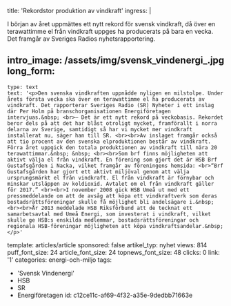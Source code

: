 title: 'Rekordstor produktion av vindkraft'
ingress: |
  <p>I början av året uppmättes ett nytt rekord för svensk vindkraft, då över en terawattimme el från vindkraft uppges ha producerats på bara en vecka. Det framgår av Sveriges Radios nyhetsrapportering.
  </p>
  
intro_image: /assets/img/svensk_vindenergi_.jpg
long_form:
  -
    type: text
    text: '<p>Den svenska vindkraften uppnådde nyligen en milstolpe. Under årets första vecka ska över en terawattimme el ha producerats av vindkraft. Det rapporterar Sveriges Radio (SR) Nyheter i ett inslag där Per Holm på branschorganisationen Energiföretagen intervjuas.&nbsp; <br>– Det är ett nytt rekord på veckobasis. Rekordet beror dels på att det har blåst otroligt mycket, framförallt i norra delarna av Sverige, samtidigt så har vi mycket mer vindkraft installerat nu, säger han till SR. <br><br>Av inslaget framgår också att tio procent av den svenska elproduktionen består av vindkraft. Förra året uppgick den totala produktionen av vindkraft till nära 20 terawattimmar.&nbsp; &nbsp; <br><br>Som brf finns möjligheten att aktivt välja el från vindkraft. En förening som gjort det är HSB Brf Gustafsgården i Nacka, vilket framgår av föreningens hemsida: <br>“Brf Gustafsgården har gjort ett aktivt miljöval genom att välja ursprungsmärkt el från vindkraft. El från vindkraft är förnybar och minskar utsläppen av koldioxid. Avtalet om el från vindkraft gäller för 2017.” <br><br>I november 2008 gick HSB Umeå ut med ett pressmeddelande om att de avsåg att köpa ett vindkraftverk som deras bostadsrättsföreningar skulle få möjlighet bli andelsägare i.&nbsp; <br><br>År 2013 meddelade HSB Riksförbund att de tecknat ett samarbetsavtal med Umeå Energi, som investerat i vindkraft, vilket skulle ge HSB:s enskilda medlemmar, bostadsrättsföreningar och regionala HSB-föreningar möjligheten att köpa vindkraftsandelar.&nbsp;</p>'
template: articles/article
sponsored: false
artikel_typ: nyhet
views: 814
puff_font_size: 24
article_font_size: 24
topnews_font_size: 48
clicks: 0
link: '1'
categories: energi-och-miljo
tags:
  - 'Svensk Vindenergi'
  - HSB
  - SR
  - Energiföretagen
id: c12ce11c-af69-4f32-a35e-9dedbb71663e
